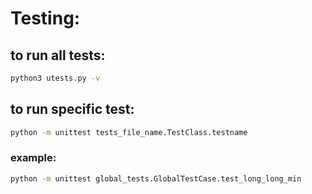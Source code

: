 # Testing:

## to run all tests:
```bash
python3 utests.py -v
```

## to run specific test:
```bash
python -m unittest tests_file_name.TestClass.testname
```
### example:
```bash
python -m unittest global_tests.GlobalTestCase.test_long_long_min
```